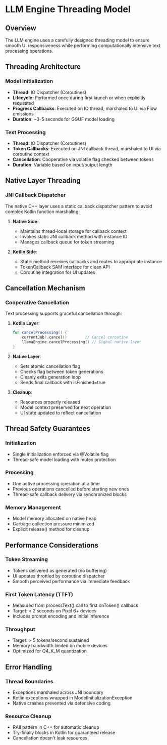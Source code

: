 # LLM Engine Threading Model

## Overview

The LLM engine uses a carefully designed threading model to ensure smooth UI responsiveness while performing computationally intensive text processing operations.

## Threading Architecture

### Model Initialization
- **Thread**: IO Dispatcher (Coroutines)
- **Lifecycle**: Performed once during first launch or when explicitly requested
- **Progress Callbacks**: Executed on IO thread, marshaled to UI via Flow emissions
- **Duration**: ~3-5 seconds for GGUF model loading

### Text Processing
- **Thread**: IO Dispatcher (Coroutines) 
- **Token Callbacks**: Executed on JNI callback thread, marshaled to UI via coroutine context
- **Cancellation**: Cooperative via volatile flag checked between tokens
- **Duration**: Variable based on input/output length

## Native Layer Threading

### JNI Callback Dispatcher
The native C++ layer uses a static callback dispatcher pattern to avoid complex Kotlin function marshaling:

1. **Native Side**: 
   - Maintains thread-local storage for callback context
   - Invokes static JNI callback method with instance ID
   - Manages callback queue for token streaming

2. **Kotlin Side**:
   - Static method receives callbacks and routes to appropriate instance
   - TokenCallback SAM interface for clean API
   - Coroutine integration for UI updates

## Cancellation Mechanism

### Cooperative Cancellation
Text processing supports graceful cancellation through:

1. **Kotlin Layer**:
   ```kotlin
   fun cancelProcessing() {
       currentJob?.cancel()        // Cancel coroutine
       llamaEngine.cancelProcessing() // Signal native layer
   }
   ```

2. **Native Layer**:
   - Sets atomic cancellation flag
   - Checks flag between token generations
   - Cleanly exits generation loop
   - Sends final callback with isFinished=true

3. **Cleanup**:
   - Resources properly released
   - Model context preserved for next operation
   - UI state updated to reflect cancellation

## Thread Safety Guarantees

### Initialization
- Single initialization enforced via @Volatile flag
- Thread-safe model loading with mutex protection

### Processing
- One active processing operation at a time
- Previous operations cancelled before starting new ones
- Thread-safe callback delivery via synchronized blocks

### Memory Management
- Model memory allocated on native heap
- Garbage collection pressure minimized
- Explicit release() method for cleanup

## Performance Considerations

### Token Streaming
- Tokens delivered as generated (no buffering)
- UI updates throttled by coroutine dispatcher
- Smooth perceived performance via immediate feedback

### First Token Latency (TTFT)
- Measured from processText() call to first onToken() callback
- Target: < 2 seconds on Pixel 6+ devices
- Includes prompt encoding and initial inference

### Throughput
- Target: > 5 tokens/second sustained
- Memory bandwidth limited on mobile devices
- Optimized for Q4_K_M quantization

## Error Handling

### Thread Boundaries
- Exceptions marshaled across JNI boundary
- Kotlin exceptions wrapped in ModelInitializationException
- Native crashes prevented via defensive coding

### Resource Cleanup
- RAII pattern in C++ for automatic cleanup
- Try-finally blocks in Kotlin for guaranteed release
- Cancellation doesn't leak resources